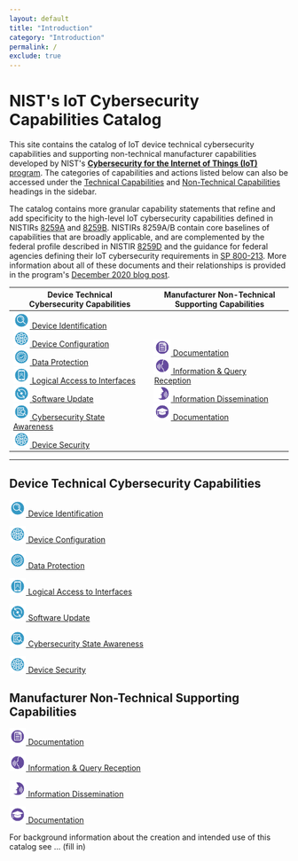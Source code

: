 ```yaml
---
layout: default
title: "Introduction"
category: "Introduction"
permalink: /
exclude: true
---
```

# NIST's IoT Cybersecurity Capabilities Catalog

This site contains the catalog of IoT device technical cybersecurity capabilities and supporting non-technical manufacturer capabilities developed by NIST's [**Cybersecurity for the Internet of Things (IoT)** program](https://www.nist.gov/programs-projects/nist-cybersecurity-iot-program).  The categories of capabilities and actions listed below can also be accessed under the [Technical Capabilities](https://pages.nist.gov/IoT-Device-Cybersecurity-Requirement-Catalogs/technical/) and [Non-Technical Capabilities](https://pages.nist.gov/IoT-Device-Cybersecurity-Requirement-Catalogs/nontechnical/) headings in the sidebar.

The catalog contains more granular capability statements that refine and add specificity to the high-level IoT cybersecurity capabilities defined in NISTIRs [8259A](https://doi.org/10.6028/NIST.IR.8259A) and [8259B](https://csrc.nist.gov/publications/detail/nistir/8259b/draft). NISTIRs 8259A/B contain core baselines of capabilities that are broadly applicable, and are complemented by the federal profile described in NISTIR [8259D](https://csrc.nist.gov/publications/detail/nistir/8259d/draft) and the guidance for federal agencies defining their IoT cybersecurity requirements in [SP 800-213](https://csrc.nist.gov/publications/detail/sp/800-213/draft). More information about all of these documents and their relationships is provided in the program's [December 2020 blog post](https://www.nist.gov/blogs/cybersecurity-insights/rounding-your-iot-security-requirements-draft-nist-guidance-federal). 


| Device Technical<br>Cybersecurity Capabilities | Manufacturer Non-Technical<br>Supporting Capabilities |
| --- | --- |
|  [<img src="images/../images/Device_Identification.png" width="30px"> Device Identification](../_Technical/identity.md)<br>[<img src="images/../images/Device_Configuration.png" width="30px"> Device Configuration](../_Technical/configuration.md)<br>[<img src="images/../images/Data_Protection.png" width="30px"> Data Protection](../_Technical/protection.md)<br>[<img src="images/../images/Access_to_Interfaces.png" width="30px"> Logical Access to Interfaces](../_Technical/logical.md)<br>[<img src="images/../images/Software_Update.png" width="30px"> Software Update](../_Technical/update.md)<br>[<img src="images/../images/Cybersecurity_Awareness.png" width="30px"> Cybersecurity State Awareness](../_Technical/state.md)<br>[<img src="images/../images/Device_Configuration.png" width="30px"> Device Security](../_Technical/security.md) |  [<img src="images/../images/Documentation.png" width="30px"> Documentation](../_Nontechnical/manufacturer_documentation.md)<br>[<img src="images/../images/Information_Querry.png" width="30px"> Information & Query Reception](../_Nontechnical/manufacturer_query.md)<br>[<img src="images/../images/Information_Dissemination.png" width="30px"> Information Dissemination](../_Nontechnical/manufacturer_information.md)<br>[<img src="images/../images/Education_Awareness.png" width="30px"> Documentation](../_Nontechnical/manufacturer_education.md) |


---
## Device Technical Cybersecurity Capabilities

 [<img src="images/../images/Device_Identification.png" width="30px"> Device Identification](../_Technical/identity.md)

[<img src="images/../images/Device_Configuration.png" width="30px"> Device Configuration](../_Technical/configuration.md)

[<img src="images/../images/Data_Protection.png" width="30px"> Data Protection](../_Technical/protection.md)

[<img src="images/../images/Access_to_Interfaces.png" width="30px"> Logical Access to Interfaces](../_Technical/logical.md)

[<img src="images/../images/Software_Update.png" width="30px"> Software Update](../_Technical/update.md)

[<img src="images/../images/Cybersecurity_Awareness.png" width="30px"> Cybersecurity State Awareness](../_Technical/state.md)

[<img src="images/../images/Device_Configuration.png" width="30px"> Device Security](../_Technical/security.md)

## Manufacturer Non-Technical Supporting Capabilities

 [<img src="images/../images/Documentation.png" width="30px"> Documentation](../_Nontechnical/manufacturer_documentation.md)

 [<img src="images/../images/Information_Querry.png" width="30px"> Information & Query Reception](../_Nontechnical/manufacturer_query.md)

 [<img src="images/../images/Information_Dissemination.png" width="30px"> Information Dissemination](../_Nontechnical/manufacturer_information.md)

 [<img src="images/../images/Education_Awareness.png" width="30px"> Documentation](../_Nontechnical/manufacturer_education.md)


For background information about the creation and intended use of this catalog see ... (fill in)